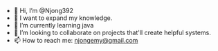 - 👋 Hi, I’m @Njong392
- 👀 I want to expand my knowledge.
- 🌱 I’m currently learning java
- 💞️ I’m looking to collaborate on projects that'll create helpful systems. 
- 📫 How to reach me: njongemy@gmail.com

<!---
Njong392/Njong392 is a ✨ special ✨ repository because its `README.md` (this file) appears on your GitHub profile.
You can click the Preview link to take a look at your changes.
--->
